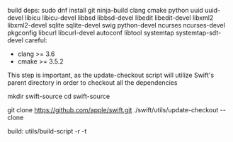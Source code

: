 build deps:
sudo dnf install git ninja-build clang cmake python uuid uuid-devel libicu libicu-devel libbsd libbsd-devel libedit libedit-devel libxml2 libxml2-devel sqlite sqlite-devel swig python-devel ncurses ncurses-devel pkgconfig libcurl libcurl-devel autoconf libtool systemtap systemtap-sdt-devel
careful:
- clang >= 3.6
- cmake >= 3.5.2



This step is important, as the update-checkout script will utilize Swift's parent directory in order to checkout all the dependencies

mkdir swift-source
cd swift-source

git clone https://github.com/apple/swift.git
./swift/utils/update-checkout --clone

build:
utils/build-script -r -t
